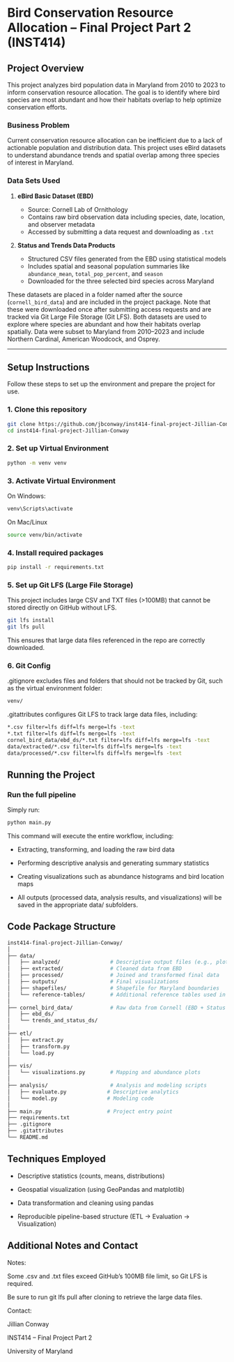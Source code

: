 # Bird Conservation Resource Allocation – Final Project Part 2 (INST414)

## Project Overview

This project analyzes bird population data in Maryland from 2010 to 2023 to inform conservation resource allocation. The goal is to identify where bird species are most abundant and how their habitats overlap to help optimize conservation efforts.

### Business Problem

Current conservation resource allocation can be inefficient due to a lack of actionable population and distribution data. This project uses eBird datasets to understand abundance trends and spatial overlap among three species of interest in Maryland.

### Data Sets Used

1. **eBird Basic Dataset (EBD)**  
   - Source: Cornell Lab of Ornithology  
   - Contains raw bird observation data including species, date, location, and observer metadata  
   - Accessed by submitting a data request and downloading as `.txt`

2. **Status and Trends Data Products**  
   - Structured CSV files generated from the EBD using statistical models  
   - Includes spatial and seasonal population summaries like `abundance_mean`, `total_pop_percent`, and `season`  
   - Downloaded for the three selected bird species across Maryland

These datasets are placed in a folder named after the source (`cornell_bird_data`) and are included in the project package. Note that these were downloaded once after submitting access requests and are tracked via Git Large File Storage (Git LFS). Both datasets are used to explore where species are abundant and how their habitats overlap spatially. Data were subset to Maryland from 2010–2023 and include Northern Cardinal, American Woodcock, and Osprey.

---

## Setup Instructions

Follow these steps to set up the environment and prepare the project for use.

### 1. Clone this repository

```bash
git clone https://github.com/jbconway/inst414-final-project-Jillian-Conway.git
cd inst414-final-project-Jillian-Conway
```

### 2. Set up Virtual Environment
```bash
python -m venv venv
```

### 3. Activate Virtual Environment
On Windows: 

```bash
venv\Scripts\activate
```

On Mac/Linux

```bash
source venv/bin/activate
```

### 4. Install required packages
```bash
pip install -r requirements.txt
```

### 5. Set up Git LFS (Large File Storage)
This project includes large CSV and TXT files (>100MB) that cannot be stored directly on GitHub without LFS.

```bash
git lfs install
git lfs pull
```
This ensures that large data files referenced in the repo are correctly downloaded.

### 6. Git Config
.gitignore excludes files and folders that should not be tracked by Git, such as the virtual environment folder:

```bash
venv/
```

.gitattributes configures Git LFS to track large data files, including:
```bash
*.csv filter=lfs diff=lfs merge=lfs -text
*.txt filter=lfs diff=lfs merge=lfs -text
cornel_bird_data/ebd_ds/*.txt filter=lfs diff=lfs merge=lfs -text
data/extracted/*.csv filter=lfs diff=lfs merge=lfs -text
data/processed/*.csv filter=lfs diff=lfs merge=lfs -text
```

## Running the Project

### Run the full pipeline

Simply run:

```bash
python main.py
```

This command will execute the entire workflow, including:

 - Extracting, transforming, and loading the raw bird data

 - Performing descriptive analysis and generating summary statistics

 - Creating visualizations such as abundance histograms and bird location maps

 - All outputs (processed data, analysis results, and visualizations) will be saved in the appropriate data/ subfolders.


## Code Package Structure
```bash
inst414-final-project-Jillian-Conway/
│
├── data/
│   ├── analyzed/                # Descriptive output files (e.g., plots)
│   ├── extracted/               # Cleaned data from EBD
│   ├── processed/               # Joined and transformed final data
│   ├── outputs/                 # Final visualizations
│   ├── shapefiles/              # Shapefile for Maryland boundaries
│   └── reference-tables/        # Additional reference tables used in analysis
│
├── cornel_bird_data/            # Raw data from Cornell (EBD + Status & Trends)
│   ├── ebd_ds/
│   └── trends_and_status_ds/
│
├── etl/
│   ├── extract.py
│   ├── transform.py
│   └── load.py
│
├── vis/
│   └── visualizations.py        # Mapping and abundance plots
│
├── analysis/                    # Analysis and modeling scripts
│   ├── evaluate.py             # Descriptive analytics
│   └── model.py                # Modeling code 
│
├── main.py                     # Project entry point
├── requirements.txt
├── .gitignore
├── .gitattributes
└── README.md
```


## Techniques Employed
- Descriptive statistics (counts, means, distributions)

- Geospatial visualization (using GeoPandas and matplotlib)

- Data transformation and cleaning using pandas

- Reproducible pipeline-based structure (ETL → Evaluation → Visualization)

## Additional Notes and Contact
Notes:

Some .csv and .txt files exceed GitHub’s 100MB file limit, so Git LFS is required.

Be sure to run git lfs pull after cloning to retrieve the large data files.

Contact: 

Jillian Conway

INST414 – Final Project Part 2

University of Maryland
